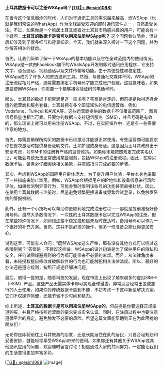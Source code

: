 **土耳其数据卡可以注册WSApp吗？[[TG💪+ @esim1088](https://t.me/s/esim1088)]**

在当今这个信息爆炸的时代，人们对于通讯工具的需求越来越高，而WSApp（也就是我们常说的WhatsApp）作为全球最受欢迎的即时通讯软件之一，自然备受关注。不过，如果你是一个旅居土耳其或者对土耳其市场感兴趣的用户，可能会有一个疑问：**土耳其的数据卡是否可以用来注册WSApp呢？** 这个问题看似简单，但背后却涉及到了很多细节和背景知识。今天，我们就来深入探讨一下这个问题，并为你解答相关的疑虑。

首先，让我们简单了解一下WSApp的基本功能以及它在全球范围内的使用情况。WSApp是一款由Facebook旗下的WhatsApp开发的即时通讯应用程序，它支持文字、语音通话、视频通话以及文件传输等功能。由于其便捷性和稳定性，WSApp成为了许多人的首选通讯工具。然而，与普通社交媒体不同，WSApp的注册流程相对严格，通常需要绑定手机号码才能完成账户创建。这就意味着，如果想要使用WSApp，你需要一个能够接收验证码的电话号码。

那么，土耳其的数据卡能否满足这一需求呢？答案是肯定的，但前提是你得选择合适的运营商和服务套餐。土耳其拥有多个国际知名的电信运营商，例如Vodafone、Turkcell和AVEA等。这些运营商提供的数据卡不仅覆盖范围广，而且信号质量也相当可靠。只要你的数据卡支持短信服务（SMS），并且号码是有效的，那么理论上就可以用来注册WSApp。不过，在实际操作中，还是有一些需要注意的地方。

首先，你需要确保所购买的数据卡已经激活并能够正常使用。有些运营商可能要求你在首次激活时提供身份证明文件，比如护照或身份证。这是因为土耳其政府出于安全考虑，对SIM卡的注册有严格的监管政策。如果你未能按照规定完成实名认证，可能会导致无法正常使用某些服务，包括WSApp的注册流程。因此，在购买数据卡后，请务必仔细阅读相关条款，并按照指引完成必要的步骤。

其次，考虑到WSApp的国际用户群体庞大，为了提升用户体验，平台本身也采取了一些措施来防止滥用。例如，WSApp会根据用户的IP地址和设备信息进行风险评估，如果检测到异常行为，可能会暂时限制该账号的功能甚至直接封禁。因此，在使用土耳其数据卡注册时，尽量避免频繁更换设备或频繁尝试登录，以免触发系统的警报机制。

此外，还有一个小技巧可以帮助你更顺利地完成注册过程——那就是提前准备好备用号码。虽然大多数情况下，一次性的土耳其数据卡足以完成WSApp的注册，但在某些特殊情况下，如网络连接不稳定或短信未及时送达时，备用号码可以作为一个很好的补充方案。当然，这并不是必须的操作，但多一份准备总能让你更加安心。

说到这里，可能有人会问：“既然WSApp这么严格，那有没有其他方式可以绕过这些限制呢？”答案是：不建议这样做。WSApp的设计初衷是为了保护用户的隐私和安全，任何试图规避规则的行为都可能带来不必要的麻烦。而且，从法律角度来看，未经授权擅自修改或破解软件的行为也可能触犯相关法律法规。所以，最好的办法还是遵守规则，按照正规途径解决问题。

最后，值得一提的是，随着科技的发展，现在市面上出现了越来越多的虚拟SIM卡（eSIM）产品。这些产品无需实体卡即可实现全球漫游，非常适合经常出差或旅行的人士使用。如果你对传统数据卡感到不便，不妨考虑一下这种新型解决方案。它们不仅操作简便，还能节省不少时间和精力。

综上所述，**土耳其的数据卡是可以用来注册WSApp的**，但前提是你要选择正规渠道购买，并且严格按照运营商的要求完成实名认证。同时，在注册过程中也要注意遵循平台的规定，避免触发不必要的风险。希望这篇文章能帮助到正在为此困扰的朋友们！

无论你是即将前往土耳其旅游的朋友，还是长期居住在此的居民，只要合理规划和妥善安排，就能轻松享受WSApp带来的便利。如果你还有其他关于WSApp或其他通讯应用的问题，欢迎随时留言讨论！相信通过大家的共同努力，一定能让我们的生活变得更加丰富多彩。

[[TG💪+ @esim1088](https://t.me/s/esim1088) ![Image](https://i.postimg.cc/4NQfJmqS/Snipaste-2025-05-13-00-14-12.png)]